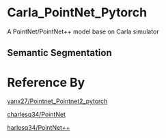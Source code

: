 # Carla_PointNet_Pytorch
A PointNet/PointNet++ model base on Carla simulator

## Semantic Segmentation



# Reference By
[yanx27/Pointnet_Pointnet2_pytorch](https://github.com/yanx27/Pointnet_Pointnet2_pytorch)

[charlesq34/PointNet](https://github.com/charlesq34/pointnet)

[harlesq34/PointNet++](https://github.com/charlesq34/pointnet2)
